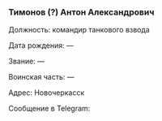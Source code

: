 ### Тимонов (?) Антон Александрович

Должность: командир танкового взвода

Дата рождения: —

Звание: —

Воинская часть: —

Адрес: Новочеркасск

Сообщение в Telegram: []()
